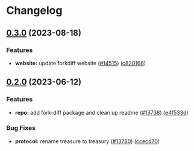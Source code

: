 # Changelog

## [0.3.0](https://github.com/taikoxyz/taiko-mono/compare/fork-diff-v0.2.0...fork-diff-v0.3.0) (2023-08-18)


### Features

* **website:** update forkdiff website ([#14515](https://github.com/taikoxyz/taiko-mono/issues/14515)) ([c820166](https://github.com/taikoxyz/taiko-mono/commit/c8201660635392f1112d5ce97a5401323f880fe1))

## [0.2.0](https://github.com/taikoxyz/taiko-mono/compare/fork-diff-v0.1.0...fork-diff-v0.2.0) (2023-06-12)


### Features

* **repo:** add fork-diff package and clean up readme ([#13738](https://github.com/taikoxyz/taiko-mono/issues/13738)) ([e4f533d](https://github.com/taikoxyz/taiko-mono/commit/e4f533daeeee52c998e643c1f99d7e8cc9978147))


### Bug Fixes

* **protocol:** rename treasure to treasury ([#13780](https://github.com/taikoxyz/taiko-mono/issues/13780)) ([ccecd70](https://github.com/taikoxyz/taiko-mono/commit/ccecd708276bce3eca84b92c7c48c95b2156dd18))
